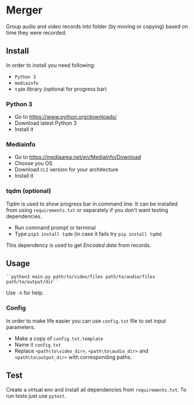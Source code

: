 # Merger

Group audio and video records into folder (by moving or copying)
based on time they were recorded.

## Install

In order to install you need following:
* `Python 3`
* `mediainfo`
* `tqdm` library (optional for progress bar)

### Python 3

* Go to https://www.python.org/downloads/
* Download latest Python 3
* Install it

### Mediainfo

* Go to https://mediaarea.net/en/MediaInfo/Download
* Choose you OS
* Download `CLI` version for your architecture
* Install it

### tqdm (optional)

Tqdm is used to show progress bar in command line. It can be installed
from using `requirements.txt` or separately if you don't want testing
dependencies.

* Run command prompt or terminal
* Type `pip3 install tqdm` (in case it fails try `pip install tqdm`)

This dependency is used to get _Encoded date_ from records.

## Usage
    ``python3 main.py path/to/video/files path/to/audio/files path/to/output/dir``

Use `-h` for help.

### Config

In order to make life easier you can use `config.txt` file to set input
parameters.

* Make a copy of `config.txt.template`
* Name it `config.txt`
* Replace `<path\to\video_dir>`, `<path\to\audio_dir>` and `<path\to\output_dir>` with corresponding paths.


## Test

Create a virtual env and install all dependencies from `requirements.txt`.
To run tests just use `pytest`.
